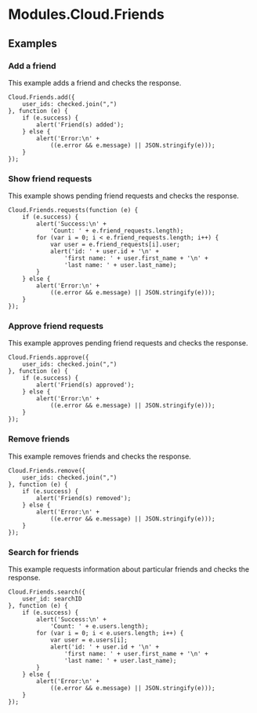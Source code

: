 # Modules.Cloud.Friends

<ProxySummary/>

## Examples

### Add a friend

This example adds a friend and checks the response.

    Cloud.Friends.add({
        user_ids: checked.join(",")
    }, function (e) {
        if (e.success) {
            alert('Friend(s) added');
        } else {
            alert('Error:\n' +
                ((e.error && e.message) || JSON.stringify(e)));
        }
    });

### Show friend requests

This example shows pending friend requests and checks the response.

    Cloud.Friends.requests(function (e) {
        if (e.success) {
            alert('Success:\n' +
                'Count: ' + e.friend_requests.length);
            for (var i = 0; i < e.friend_requests.length; i++) {
                var user = e.friend_requests[i].user;
                alert('id: ' + user.id + '\n' +
                    'first name: ' + user.first_name + '\n' +
                    'last name: ' + user.last_name);
            }
        } else {
            alert('Error:\n' +
                ((e.error && e.message) || JSON.stringify(e)));
        }
    });

### Approve friend requests

This example approves pending friend requests and checks the response.

    Cloud.Friends.approve({
        user_ids: checked.join(",")
    }, function (e) {
        if (e.success) {
            alert('Friend(s) approved');
        } else {
            alert('Error:\n' +
                ((e.error && e.message) || JSON.stringify(e)));
        }
    });

### Remove friends

This example removes friends and checks the response.

    Cloud.Friends.remove({
        user_ids: checked.join(",")
    }, function (e) {
        if (e.success) {
            alert('Friend(s) removed');
        } else {
            alert('Error:\n' +
                ((e.error && e.message) || JSON.stringify(e)));
        }
    });

### Search for friends

This example requests information about particular friends and checks the response.

    Cloud.Friends.search({
        user_id: searchID
    }, function (e) {
        if (e.success) {
            alert('Success:\n' +
                'Count: ' + e.users.length);
            for (var i = 0; i < e.users.length; i++) {
                var user = e.users[i];
                alert('id: ' + user.id + '\n' +
                    'first name: ' + user.first_name + '\n' +
                    'last name: ' + user.last_name);
            }
        } else {
            alert('Error:\n' +
                ((e.error && e.message) || JSON.stringify(e)));
        }
    });

<ApiDocs/>

